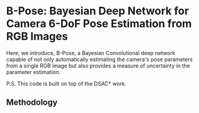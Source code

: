 # B-Pose: Bayesian Deep Network for Camera 6-DoF Pose Estimation from RGB Images

Here, we introduce, B-Pose, a Bayesian Convolutional deep network capable of not only automatically estimating the camera's pose parameters from a single RGB image but also provides a measure of uncertainty in the parameter estimation.

P.S. This code is built on top of the DSAC* work.

## Methodology

